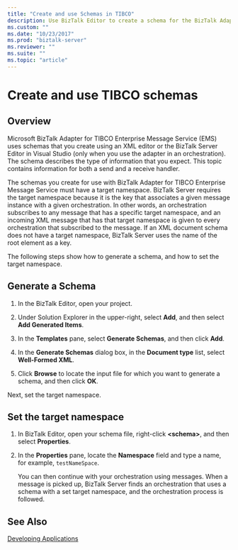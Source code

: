```yaml
---
title: "Create and use Schemas in TIBCO"
description: Use BizTalk Editor to create a schema for the BizTalk Adapter for TIBCO Enterprise Message Service, and set the target namespace in your schema for BizTalk Server
ms.custom: ""
ms.date: "10/23/2017"
ms.prod: "biztalk-server"
ms.reviewer: ""
ms.suite: ""
ms.topic: "article"
---
```

# Create and use TIBCO schemas

## Overview
Microsoft BizTalk Adapter for TIBCO Enterprise Message Service (EMS) uses schemas that you create using an XML editor or the BizTalk Server Editor in Visual Studio (only when you use the adapter in an orchestration). The schema describes the type of information that you expect. This topic contains information for both a send and a receive handler.  
  
The schemas you create for use with BizTalk Adapter for TIBCO Enterprise Message Service must have a target namespace. BizTalk Server requires the target namespace because it is the key that associates a given message instance with a given orchestration. In other words, an orchestration subscribes to any message that has a specific target namespace, and an incoming XML message that has that target namespace is given to every orchestration that subscribed to the message. If an XML document schema does not have a target namespace, BizTalk Server uses the name of the root element as a key.  

The following steps show how to generate a schema, and how to set the target namespace.  
  
## Generate a Schema    
 
1.  In the BizTalk Editor, open your project.  
  
2.  Under Solution Explorer in the upper-right, select **Add**, and then select **Add Generated Items**.  
  
3.  In the **Templates** pane, select **Generate Schemas**, and then click **Add**.  
  
4.  In the **Generate Schemas** dialog box, in the **Document type** list, select **Well-Formed XML**.  
  
5.  Click **Browse** to locate the input file for which you want to generate a schema, and then click **OK**.  
  
Next, set the target namespace.  
  
## Set the target namespace  
  
1. In BizTalk Editor, open your schema file, right-click **\<schema\>**, and then select **Properties**.  
  
2. In the **Properties** pane, locate the **Namespace** field and type a name, for example, `testNameSpace`.  
  
   You can then continue with your orchestration using messages. When a message is picked up, BizTalk Server finds an orchestration that uses a schema with a set target namespace, and the orchestration process is followed.  
  
## See Also  
 [Developing Applications](../core/developing-applications5.md)